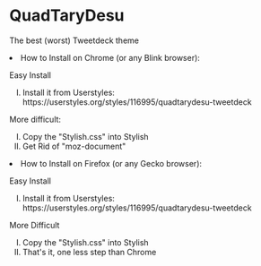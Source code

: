 # QuadTaryDesu
The best (worst) Tweetdeck theme

<li>How to Install on Chrome (or any Blink browser):</li>
<p>Easy Install</p>
<ol type="I">
<li>Install it from Userstyles: https://userstyles.org/styles/116995/quadtarydesu-tweetdeck</li>
</ol>

<p>More difficult:</p>
<ol type="I">
<li>Copy the "Stylish.css" into Stylish</li>
<li>Get Rid of "moz-document"</li>
</ol>

<li>How to Install on Firefox (or any Gecko browser):</li>
<p>Easy Install</p>
<ol type="I">
<li>Install it from Userstyles: https://userstyles.org/styles/116995/quadtarydesu-tweetdeck</li>
</ol>

<p>More Difficult</p>
<ol type="I">
<li>Copy the "Stylish.css" into Stylish</li>
<li>That's it, one less step than Chrome</li>
</ol>
